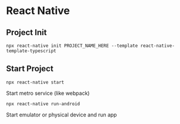 # React Native
## Project Init
```
npx react-native init PROJECT_NAME_HERE --template react-native-template-typescript
```

## Start Project
```
npx react-native start
```
Start metro service (like webpack)
```
npx react-native run-android
```
Start emulator or physical device and run app